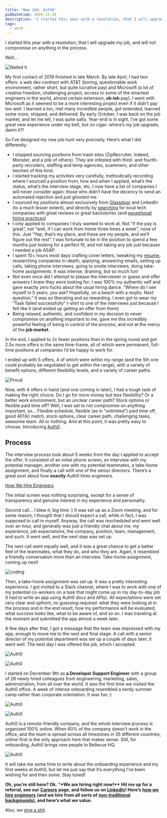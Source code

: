 ```yaml
---
title: 'New Job: Auth0'
pubDatetime: 2019-12-26
description: 'I started this year with a resolution, that I will upgrade my job, and will not compromise on anything in the process.'
tags:
  - work
---
```


I started this year with a resolution, that I will upgrade my job, and will not compromise on anything in the process.

Well…

![Nailed it](assets/blog/posts/new-job/2aeaa0688b82d491d6d85e782a88bf07d27fcfd9-259x149.jpg)

My first contact of 2019 finished in late March. By late April, I had two offers: a web dev contract with AT&T (boring, questionable work environment, rather short, but quite lucrative pay) and Microsoft (a lot of creative freedom, challenging project, access to some of the smartest engineers in the world, almost certain extension, **ok-ish** pay). I went with Microsoft as it seemed to be a more interesting project even if it didn’t pay too well. I learned a ton, met many incredible people, got extended, learned some more, shipped, and delivered. By early October, I was back on the job market, and let me tell, I was quite salty. Year-end is in sight, I’ve got some great new experience under my belt, but no cigar: where’s my job upgrade, damn it?!

So I’ve designed my new job hunt very precisely. Here’s what I did differently:

- I stopped sourcing positions from trash sites (ZipRecruiter, Indeed, Monster, and a pile of others). They are infested with third- and fourth-party recruiters, staffing and temp agencies, scammers, and other leeches of this kind.
- I started tracking my activities very carefully, methodically recording where I sourced a position from, how and when I applied, what’s the status, what’s the interview stage, etc. I now have a list of companies I will never consider again: those who didn’t have the decency to send an automated rejection and just ghosted me.
- I sourced my positions almost exclusively from [Glassdoor](https://glassdoor.com/) and LinkedIn (to a much lesser extent), and directly by [searching](https://duckduckgo.com/) for local tech companies with great reviews or great backstories (and [exceptional hiring practices](https://github.com/poteto/hiring-without-whiteboards))
- I only applied to companies I truly wanted to work at. Not “if the pay is great”, not “well, if I can work from home three times a week”, none of this. Just “Yep, that’s my place, and these are my people, and we’ll figure out the rest”. I was fortunate to be in the position to spend a few months just looking for a perfect fit, and not taking any job just because I needed a job ASAP.
- I spent 10+ hours most days crafting cover letters, tweaking my [resume](https://rosnovsky.us/resume), researching companies in-depth, applying, answering emails, setting up calls, taking phone interviews, going to onsite interviews, doing take-home assignments. It was intense, draining, but so much fun!
- Not even once did I attempt to please the interviewer or guess and offer answers I knew they were looking for; I was 100% my authentic self and gave exactly zero fucks about the usual hiring dance. “Where do I see myself in 5 years, you ask? Hopefully, on a beach with a mojito. Next question.” It was so liberating and so rewarding. I even got to wear my “Task failed successfully” t-shirt to one of the interviews just because I felt like it (and ended up getting an offer from them)
- Being relaxed, authentic, and confident in my decision to never compromise on anything important to me, gave me this incredibly powerful feeling of being in control of the process, and not at the mercy of the **job market**.

In the end, I applied to 2x fewer positions than in the spring round and got 2.5x more offers in the same time-frame, all of which were permanent, full-time positions at companies I’d be happy to work for.

I ended up with 5 offers, 4 of which were within my range (and the 5th one could probably be negotiated to get within the range), with a variety of benefit options, different flexibility levels, and a variety of career paths.

![Proud](assets/blog/posts/new-job/092a5b24db6a734b563f88949dfc17daa0c2eddd-498x278.jpg)

Now, with 4 offers in hand (and one coming in later), I had a tough task of making the right choice. Do I go for more money but less flexibility? Or a better work environment, but an unclear career path? Stock options or flexible paid time off? Well, I was set to not compromise on anything important, so… Flexible schedule, flexible (as in “unlimited”) paid time off, good 401(k) match, stock options, clear career path, challenging tasks, awesome team. All or nothing. And at this point, it was pretty easy to choose. Introducing [Auth0](https://auth0.com/).

## **Process**

The interview process took about 5 weeks from the day I applied to accept the offer. It consisted of an initial phone screen, an interview with my potential manager, another one with my potential teammates, a take-home assignment, and finally a call with one of the senior directors. There’s a great post about how **exactly** Auth0 hires engineers.

[How We Hire Engineers](https://auth0.com/blog/how-we-hire-engineers/)

The initial screen was nothing surprising, except for a sense of transparency and genuine interest in my experience and personality.

Second call… I blew it, big time :) It was set up as a Zoom meeting, and for some reason, I thought that I should expect a call, while in fact, I was supposed to call in myself. Anyway, the call was rescheduled and went well over an hour, and generally was just a friendly chat about me, my experience, job expectations, the company, position, team, management, and such. It went well, and the next step was set up.

The next call went equally well, and it was a great chance to get a better feel of the teammates, what they do, and who they are. Again, it resembled a friendly conversation more than an interview. Take-home assignment, coming up next!

![coding](assets/blog/posts/new-job/ddb35e084b37859af442154bad4c0500f203a871-500x300.jpg)

Then, a take-home assignment was set up. It was a pretty interesting experience. I got invited to a Slack channel, where I was to work with one of my potential co-workers on a task that might come up in my day-to-day job (I had to write an app using Auth0 docs and APIs). All expectations were set very clear and upfront, no guessing required: what they were looking at in the process and in the end result, how my performance will be evaluated, what success looks like, what to be aware of, and so on. I was traveling at the moment and submitted the app almost a week later.

A few days after that, I got a message that the team was impressed with my app, enough to move me to the next and final stage. A call with a senior director of my potential department was set up a couple of days later, it went well. The next day I was offered the job, which I accepted.

![Auth0](assets/blog/posts/new-job/6f5f2dded1630d2b10cca8b291533425ecb5c5c7-900x506.jpg)

![Auth0](assets/blog/posts/new-job/e45d71bd98a06e40c477223bacb6950fd4665054-900x675.jpg)

I started on December 9th as **a Developer Support Engineer** with a group of 26 newly hired colleagues from engineering, marketing, sales, administration, from all over the world. It was the first time we visited the Auth0 office. A week of intense onboarding resembled a nerdy summer camp rather than corporate orientation. It was fun :)

![Auth0](assets/blog/posts/new-job/8240ea7f0e336da9be35bc93cc644f1b1c827cb5-900x676.jpg)

![Auth0](assets/blog/posts/new-job/a7c3c937368393bfdebd5b9b8179956f0f05f316-900x669.jpg)

Auth0 is a remote-friendly company, and the whole interview process is organized 100% online. When 60% of the company doesn’t work in the office, and the team is spread across all timezones in 35 different countries, online-first is the only approach here that makes sense. Still, for onboarding, Auth0 brings new people to Bellevue HQ.

![Auth0](assets/blog/posts/new-job/35ef53c8854d23fe9cc7dc667b7f24197f3c3f49-900x1109.jpg)

It will take me some time to write about the onboarding experience and my first weeks at Auth0, but let me just say that it’s everything I’ve been wishing for and then some. Stay tuned!

**Oh, you’re still here? Ok.** \***\***We are hiring right now!**\*\*** **Hit me up for a referral, see our** **[Careers](https://jobs.lever.co/auth0?lever-via=KkPp8EXnYD)** **page, and follow us on** **[LinkedIn](https://www.linkedin.com/company/auth0/)! Here’s** **[how we hire engineers](https://auth0.com/blog/how-we-hire-engineers/)** **(and we hire from all sorts of** **[non-traditional backgrounds](https://auth0.com/blog/non-traditional-backgrounds-at-auth0/)), and here’s what we value.**

Also, we [give a shit](/blog/how-to-give-a-shit).
